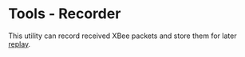 # Tools - Recorder

This utility can record received XBee packets and store them for later [replay](replayer.html).
